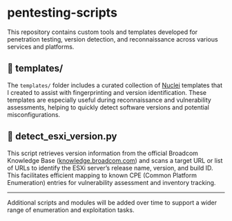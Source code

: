 # pentesting-scripts

This repository contains custom tools and templates developed for penetration testing, version detection, and reconnaissance across various services and platforms.

## 📁 templates/

The `templates/` folder includes a curated collection of [Nuclei](https://github.com/projectdiscovery/nuclei) templates that I created to assist with fingerprinting and version identification. These templates are especially useful during reconnaissance and vulnerability assessments, helping to quickly detect software versions and potential misconfigurations.

## 📜 detect_esxi_version.py

This script retrieves version information from the official Broadcom Knowledge Base ([knowledge.broadcom.com](https://knowledge.broadcom.com)) and scans a target URL or list of URLs to identify the ESXi server’s release name, version, and build ID. This facilitates efficient mapping to known CPE (Common Platform Enumeration) entries for vulnerability assessment and inventory tracking.

---

Additional scripts and modules will be added over time to support a wider range of enumeration and exploitation tasks.

